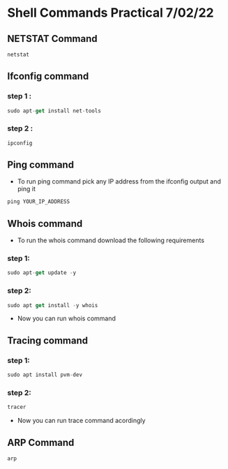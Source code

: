 # Shell Commands Practical 7/02/22

## NETSTAT Command

```jsx
netstat
```

## Ifconfig command

### step 1 :

```jsx
sudo apt-get install net-tools
```

### step 2 :

```jsx
ipconfig
```

## Ping command

- To run ping command pick any IP address from the ifconfig output and ping it

```jsx
ping YOUR_IP_ADDRESS
```

## Whois command

- To run the whois command download the following requirements

### step 1:

```jsx
sudo apt-get update -y
```

### step 2:

```jsx
sudo apt get install -y whois
```

- Now you can run whois command

## Tracing command

### step 1:

```jsx
sudo apt install pvm-dev
```

### step 2:

```jsx
tracer
```

- Now you can run trace command acordingly

## ARP Command

```jsx
arp
```
